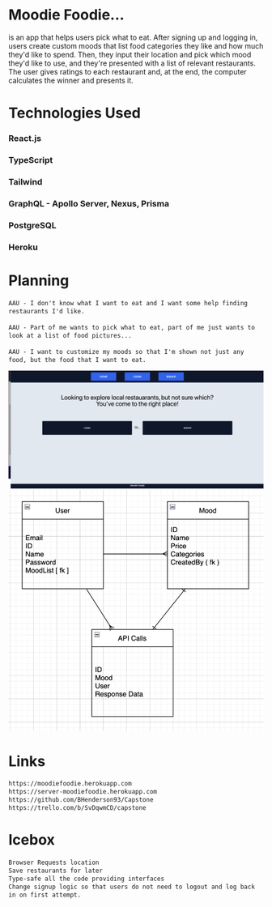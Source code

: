 # Moodie Foodie...
is an app that helps users pick what to eat. After signing up and logging in, users create custom moods that list food categories they like and how much they'd like to spend. Then, they input their location and pick which mood they'd like to use, and they're presented with a list of relevant restaurants. The user gives ratings to each restaurant and, at the end, the computer calculates the winner and presents it.


# Technologies Used
### React.js
### TypeScript
### Tailwind
### GraphQL - Apollo Server, Nexus, Prisma
### PostgreSQL
### Heroku

# Planning
    AAU - I don't know what I want to eat and I want some help finding restaurants I'd like.
    
    AAU - Part of me wants to pick what to eat, part of me just wants to look at a list of food pictures...

    AAU - I want to customize my moods so that I'm shown not just any food, but the food that I want to eat.

![](./Assets/land.png)
![](./Assets/erd.png)

# Links
    https://moodiefoodie.herokuapp.com
    https://server-moodiefoodie.herokuapp.com
    https://github.com/BHenderson93/Capstone
    https://trello.com/b/SvDqwmCD/capstone

# Icebox
    Browser Requests location
    Save restaurants for later
    Type-safe all the code providing interfaces
    Change signup logic so that users do not need to logout and log back in on first attempt.